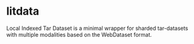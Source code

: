 # litdata
Local Indexed Tar Dataset is a minimal wrapper for sharded tar-datasets with multiple modalities based on the WebDataset format.
